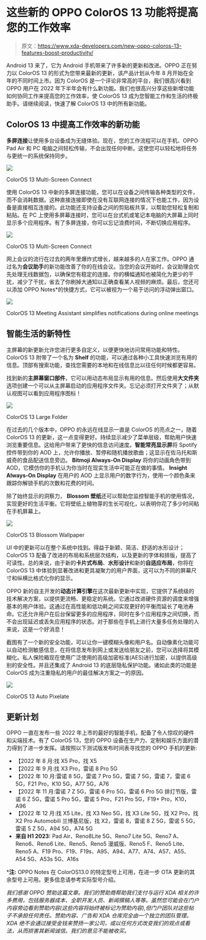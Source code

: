 # 这些新的 OPPO ColorOS 13 功能将提高您的工作效率

> 原文：<https://www.xda-developers.com/new-oppo-coloros-13-features-boost-productivity/>

Android 13 来了，它为 Android 手机带来了许多新的更新和改进。OPPO 正在努力以 ColorOS 13 的形式为您带来最新的更新，该产品计划从今年 8 月开始在全年的不同时间上市。因为 ColorOS 是一个评论非常高的平台，我们很高兴看到 OPPO 用户在 2022 年下半年会有什么新功能。我们也很高兴分享这些新增功能如何协同工作来提高您的工作效率，使 ColorOS 13 成为您智能工作和生活的终极助手。请继续阅读，快速了解 ColorOS 13 中的所有新功能。

## ColorOS 13 中提高工作效率的新功能

**多屏连接**让使用多台设备成为无缝体验。现在，您的工作流程可以在手机、OPPO Pad Air 和 PC 电脑之间轻松传输，不会出现任何中断。这使您可以轻松地将任务与更统一的系统保持同步。

 <picture>![](img/aaedd88d60ddcd56454ef92a6f9e504f.png)</picture> 

ColorOS 13 Multi-Screen Connect

使用 ColorOS 13 中新的多屏连接功能，您可以在设备之间传输各种类型的文件，而不会消耗数据。这种直接连接即使在没有互联网连接的情况下也能工作，因为设备是直接相互连接的。此功能还支持设备之间的剪贴板共享，以帮助您轻松复制和粘贴。在 PC 上使用多屏幕连接时，您可以在台式机或笔记本电脑的大屏幕上同时显示多个应用程序。有了多屏连接，你可以忘记浪费时间，不断切换应用程序。

 <picture>![](img/f25058563ee5688e5861a24efc83f6d8.png)</picture> 

ColorOS 13 Multi-Screen Connect

网上会议的流行在过去的两年里爆炸式增长，越来越多的人在家工作。OPPO 通过名为**会议助手**的新功能改善了你的在线会议。当您的会议开始时，会议助理会优先处理无线数据包，以确保您有稳定的连接。你的横幅通知也被简化为更少的干扰，减少了干扰，省去了你刷掉大通知以正确查看某人视频的麻烦。最后，您还可以添加 OPPO Notes*的快捷方式，它可以被视为一个易于访问的浮动弹出窗口。

 <picture>![](img/70a0160bfbf50d37ecb34bfe8884e066.png)</picture> 

ColorOS 13 Meeting Assistant simplifies notifications during online meetings

## 智能生活的新特性

主屏幕的新更新允许您进行更多自定义，以便更快地访问常用功能和特性。ColorOS 13 附带了一个名为 **Shelf** 的功能，可以通过各种小工具快速浏览有用的信息。顶部有搜索功能，查找您需要的本地和在线信息比以往任何时候都更容易。

找到新的**主屏幕窗口部件**，它可以用动态布局显示有用的信息。然后使用**大文件夹**选项创建一个可以从主屏幕启动的应用程序文件夹。忘记必须打开文件夹了；从默认视图可以看到应用程序图标！

 <picture>![](img/e920027c317ba3e19c55f5dd5b32d223.png)</picture> 

ColorOS 13 Large Folder

在过去的几个版本中，OPPO 的永远在线显示一直是 ColorOS 的亮点之一，随着 ColorOS 13 的更新，这一点变得更好。持续显示减少了菜单层级，帮助用户快速浏览重要信息。这给用户带来了更快的信息访问速度。**智能常亮显示屏**将 Spotify 控件带到你的 AOD 上，允许你播放、暂停和随机播放歌曲；这显示在佐马托和斯威奇的食品配送信息旁边。 **Bitmoji Always-On Display** 将你的动画角色带到 AOD，它模仿你的手机认为你当时在现实生活中可能正在做的事情。 **Insight Always-On Display** 在用户的 AOD 上显示用户的数字行为，使用一个颜色条来跟踪你解锁手机的次数和花费的时间。

除了始终显示的洞察力， **Blossom 壁纸**还可以帮助您监控智能手机的使用情况，实现更好的生活平衡。它将壁纸上植物芽的生长可视化，以表明你花了多少时间粘在手机屏幕上。

 <picture>![](img/98b8548828a93add68f3558ed36abcfa.png)</picture> 

ColorOS 13 Blossom Wallpaper

UI 中的更新可以在整个系统中找到。得益于新颖、简洁、舒适的水形设计；ColorOS 13 配备了改进的布局和系统层次结构，以及更新的字体和排版，提高了可读性。总的来说，由于新的**卡片式布局**、**水形设计**和新的**自适应布局**，你将在 ColorOS 13 中体验到显著改进和更具凝聚力的用户界面，这可以为不同的屏幕尺寸和纵横比格式化你的显示。

OPPO 新的自主开发的**动态计算引擎**在这次最新更新中实现，它提供了系统级的技术解决方案，以提供更流畅、更稳定的系统。它通过改进硬件资源的调度来增强基本的用户体验。这通过在高性能和低功耗之间实现更好的平衡而延长了电池寿命。它还允许用户在后台保留更多的应用程序，同时在多个应用程序之间切换，而不会出现延迟或丢失应用程序的状态。对于那些在手机上进行大量多任务处理的人来说，这是一个好消息！

截图有了一个新的安全功能，可以让你一键模糊头像和用户名。自动像素化功能可以自动检测敏感信息，在将信息发布到网上或发送给朋友之前，您可以选择将其模糊化。私人保险箱现在使用广泛使用的高级加密标准(AES)进行加密，以提供高级别的安全性。并且还集成了 Android 13 的底层隐私保护功能。诸如此类的功能是 ColorOS 成为注重隐私的用户的最佳解决方案之一的原因。

 <picture>![](img/ad0466e8baf747df37ec4f4da217273d.png)</picture> 

ColorOS 13 Auto Pixelate

## 更新计划

OPPO 一直在发布一些 2022 年上市的最好的智能手机，配备了令人惊叹的硬件和尖端技术。有了 ColorOS 13，您的 OPPO 设备在生产力、定制和娱乐方面的潜力得到了进一步发挥。请按照以下测试版发布时间表寻找您的 OPPO 手机的更新:

*   【2022 年 8 月:找 X5 Pro，找 X5
*   【2022 年 9 月:找 X3 Pro，雷诺 8 Pro 5G
*   【2022 年 10 月:雷诺 8 5G，雷诺 7 Pro 5G，雷诺 7 5G，雷诺 7，雷诺 6 5G，F21 Pro，K10 5G，A77 5G，A76
*   【2022 年 11 月:雷诺 7 Z 5G，雷诺 6 Pro 5G，雷诺 6 Pro 5G 排灯节版，雷诺 6 Z 5G，雷诺 5 Pro 5G，雷诺 5 Pro，F21 Pro 5G，F19+ Pro，K10，A96
*   【2022 年 12 月:找 X5 Lite，找 X3 Neo 5G，找 X3 Lite 5G，找 X2 Pro，找 X2 Pro Automobili 兰博基尼版，找 X2，雷诺 8，雷诺 8 Z 5G，雷诺 5 5G，雷诺 5 Z 5G，A94 5G，A74 5G
*   **来自 H1 2023:** Pad Air、Reno8Lite 5G、Reno7 Lite 5G、Reno7 A、Reno6、Reno6 Lite、Reno5、Reno5 漫威版、Reno5 F、Reno5 Lite、Reno5 A、F19 Pro、F19、F19s、A95、A94、A77、A74、A57、A55、A54 5G、A53s 5G、A16s

***注:** OPPO Notes 在 ColorOS13.0 的特定型号上可用，在进一步 OTA 更新的其余型号上可用。更多信息请参考实际型号介绍。

*我们感谢 OPPO 赞助这篇文章。我们的赞助商帮助我们支付与运行 XDA 相关的许多费用，包括服务器成本、全职开发人员、新闻撰稿人等等。虽然您可能会在门户内容旁边看到赞助内容(这些内容将始终被标记为赞助内容),但门户团队对这些帖子不承担任何责任。赞助内容、广告和 XDA 仓库完全由一个独立的团队管理。XDA 绝不会通过接受金钱来赞扬一家公司，或以任何方式改变我们的观点或看法，从而损害其新闻诚信。我们的意见不能被收买。*